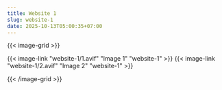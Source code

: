 ```yaml
---
title: Website 1
slug: website-1
date: 2025-10-13T05:00:35+07:00
---
```


{{< image-grid >}}

{{< image-link "website-1/1.avif" "Image 1" "website-1" >}}
{{< image-link "website-1/2.avif" "Image 2" "website-1" >}}

{{< /image-grid >}}